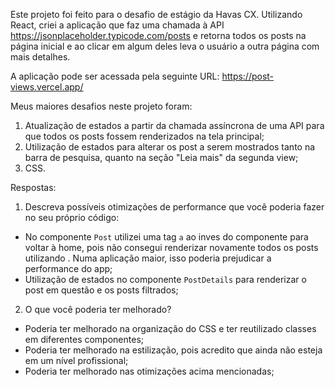 Este projeto foi feito para o desafio de estágio da Havas CX. Utilizando React, criei a aplicação que faz uma chamada à API https://jsonplaceholder.typicode.com/posts e retorna todos os posts na página inicial e ao clicar em algum deles leva o usuário a outra página com mais detalhes. 

A aplicação pode ser acessada pela seguinte URL: https://post-views.vercel.app/

Meus maiores desafios neste projeto foram:
1. Atualização de estados a partir da chamada assíncrona de uma API para que todos os posts fossem renderizados na tela principal;
2. Utilização de estados para alterar os post a serem mostrados tanto na barra de pesquisa, quanto na seção "Leia mais" da segunda view;
3. CSS.

Respostas:
1. Descreva possíveis otimizações de performance que você poderia fazer no seu
próprio código: 
- No componente `Post` utilizei uma tag `a` ao inves do componente <Link> para voltar à home, pois não consegui renderizar novamente todos os posts utilizando <Link>. Numa aplicação maior, isso poderia prejudicar a performance do app;
- Utilização de estados no componente `PostDetails` para renderizar o post em questão e os posts filtrados;



2. O que você poderia ter melhorado?
- Poderia ter melhorado na organização do CSS e ter reutilizado classes em diferentes componentes;
- Poderia ter melhorado na estilização, pois acredito que ainda não esteja em um nível profissional;
- Poderia ter melhorado nas otimizações acima mencionadas;